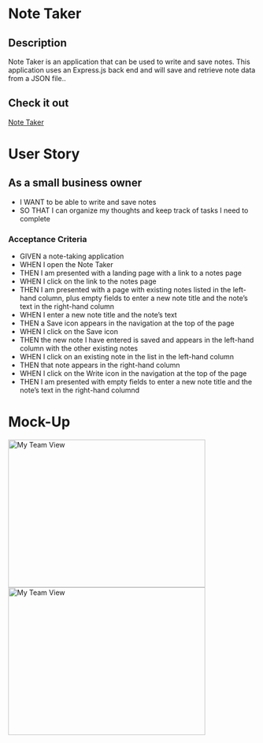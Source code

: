 # Note Taker

## Description
Note Taker is an application that can be used to write and save notes. This application uses an Express.js back end and will save and retrieve note data from a JSON file..

## Check it out
[Note Taker](TODO)

# User Story
## As a small business owner
* I WANT to be able to write and save notes
* SO THAT I can organize my thoughts and keep track of tasks I need to complete

### Acceptance Criteria
* GIVEN a note-taking application
* WHEN I open the Note Taker
* THEN I am presented with a landing page with a link to a notes page
* WHEN I click on the link to the notes page
* THEN I am presented with a page with existing notes listed in the left-hand column, plus empty fields to enter a new note title and the note’s text in the right-hand column
* WHEN I enter a new note title and the note’s text
* THEN a Save icon appears in the navigation at the top of the page
* WHEN I click on the Save icon
* THEN the new note I have entered is saved and appears in the left-hand column with the other existing notes
* WHEN I click on an existing note in the list in the left-hand column
* THEN that note appears in the right-hand column
* WHEN I click on the Write icon in the navigation at the top of the page
* THEN I am presented with empty fields to enter a new note title and the note’s text in the right-hand columnd

# Mock-Up
<img src="./docs/images/11-express-homework-demo-01.png" alt="My Team View" title="Mock of My Team View" width="400" height="300" />

<img src="./docs/images/11-express-homework-demo-02.png" alt="My Team View" title="Mock of My Team View" width="400" height="300" />
